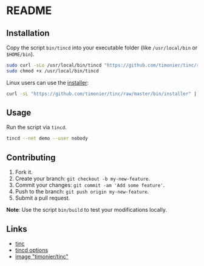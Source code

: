 # README

## Installation

Copy the script `bin/tincd` into your executable folder (like `/usr/local/bin` or `$HOME/bin`).

```sh
sudo curl -sLo /usr/local/bin/tincd "https://github.com/timonier/tinc/raw/master/bin/tincd"
sudo chmod +x /usr/local/bin/tincd
```

Linux users can use the [installer](https://github.com/timonier/tinc/blob/master/bin/installer):

```sh
curl -sL "https://github.com/timonier/tinc/raw/master/bin/installer" | sudo sh -s install
```

## Usage

Run the script via `tincd`.

```sh
tincd --net demo --user nobody
```

## Contributing

1. Fork it.
2. Create your branch: `git checkout -b my-new-feature`.
3. Commit your changes: `git commit -am 'Add some feature'`.
4. Push to the branch: `git push origin my-new-feature`.
5. Submit a pull request.

__Note__: Use the script `bin/build` to test your modifications locally.

## Links

* [tinc](https://www.tinc-vpn.org/)
* [tincd options](https://linux.die.net/man/8/tincd)
* [image "timonier/tinc"](https://hub.docker.com/r/timonier/tinc/)
